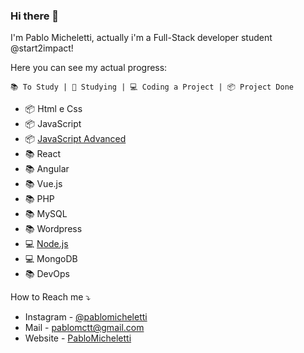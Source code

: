### Hi there 👋

I'm Pablo Micheletti, actually i'm a Full-Stack developer student @start2impact!

Here you can see my actual progress:
```
📚 To Study | 📖 Studying | 💻 Coding a Project | 📦 Project Done
```

- 📦 Html e Css
- 📦 JavaScript
- 📦 [JavaScript Advanced](https://github.com/Palvoluss/JavascriptAdvanced) 
- 📚 React 
- 📚 Angular
- 📚 Vue.js
- 📚 PHP
- 📚 MySQL
- 📚 Wordpress
- 💻 [Node.js](https://github.com/Palvoluss/App-Journey-1)
- 💻 MongoDB
- 📚 DevOps

How to Reach me ⤵️
- Instagram - [@pablomicheletti](https://www.instagram.com/pablomicheletti/)
- Mail - <pablomctt@gmail.com>
- Website - [PabloMicheletti](http://pablomicheletti.it)
